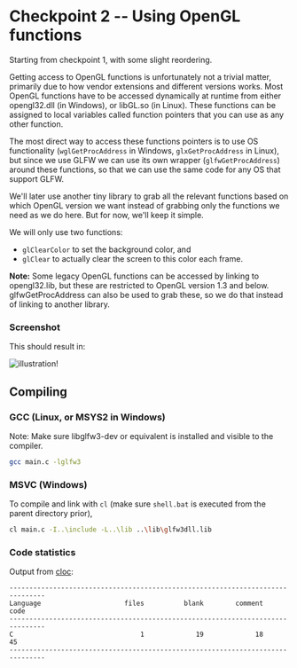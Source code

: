 # Checkpoint 2 -- Using OpenGL functions

Starting from checkpoint 1, with some slight reordering. 

Getting access to OpenGL functions is unfortunately not a trivial matter, primarily due to how vendor extensions and different versions works. Most OpenGL functions have to be accessed dynamically at runtime from either opengl32.dll (in Windows), or libGL.so (in Linux). These functions can be assigned to local variables called function pointers that you can use as any other function.

The most direct way to access these functions pointers is to use OS functionality (`wglGetProcAddress` in Windows, `glxGetProcAddress` in Linux), but since we use GLFW we can use its own wrapper (`glfwGetProcAddress`) around these functions, so that we can use the same code for any OS that support GLFW. 

We'll later use another tiny library to grab all the relevant functions based on which OpenGL version we want instead of grabbing only the functions we need as we do here. But for now, we'll keep it simple.

We will only use two functions:
 - `glClearColor` to set the background color, and 
 - `glClear` to actually clear the screen to this color each frame.



**Note:** Some legacy OpenGL functions can be accessed by linking to opengl32.lib, but these are restricted to OpenGL version 1.3 and below. glfwGetProcAddress can also be used to grab these, so we do that instead of linking to another library. 

### Screenshot

This should result in:

![illustration!](http://i.imgur.com/qgsGSRe.png)

## Compiling

### GCC (Linux, or MSYS2 in Windows)
Note: Make sure libglfw3-dev or equivalent is installed and visible to the compiler. 
```bash
gcc main.c -lglfw3
```

### MSVC (Windows)
To compile and link with `cl` (make sure `shell.bat` is executed from the parent directory prior), 
```bash
cl main.c -I..\include -L..\lib ..\lib\glfw3dll.lib
```

### Code statistics

Output from [cloc](https://github.com/AlDanial/cloc):
```
-------------------------------------------------------------------------------
Language                     files          blank        comment           code
-------------------------------------------------------------------------------
C                                1             19             18             45
-------------------------------------------------------------------------------
```

